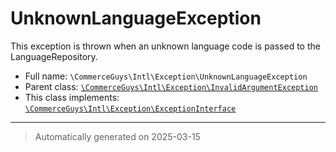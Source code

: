 
# UnknownLanguageException

This exception is thrown when an unknown language code is passed to the
LanguageRepository.



* Full name: `\CommerceGuys\Intl\Exception\UnknownLanguageException`
* Parent class: [`\CommerceGuys\Intl\Exception\InvalidArgumentException`](./InvalidArgumentException.md)
* This class implements:
[`\CommerceGuys\Intl\Exception\ExceptionInterface`](./ExceptionInterface.md)






***
> Automatically generated on 2025-03-15
